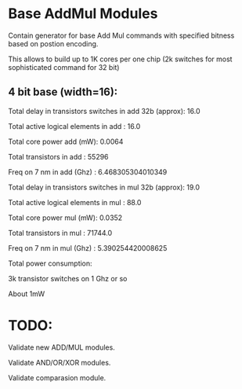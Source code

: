 # Base AddMul Modules
Contain generator for base Add Mul commands with specified bitness based on postion encoding.

This allows to build up to 1K cores per one chip (2k switches for most sophisticated command for 32 bit)

## 4 bit base (width=16):

Total delay in transistors switches in add 32b (approx): 16.0

Total active logical elements in add : 16.0

Total core power add (mW): 0.0064

Total transistors in add : 55296

Freq on 7 nm in add (Ghz) : 6.468305304010349

Total delay in transistors switches in mul 32b (approx): 19.0

Total active logical elements in mul : 88.0

Total core power mul (mW): 0.0352

Total transistors in mul : 71744.0

Freq on 7 nm in mul (Ghz) : 5.390254420008625



Total power consumption:

3k transistor switches on 1 Ghz or so

About 1mW

# TODO:

Validate new ADD/MUL modules.

Validate AND/OR/XOR modules.

Validate comparasion module.


